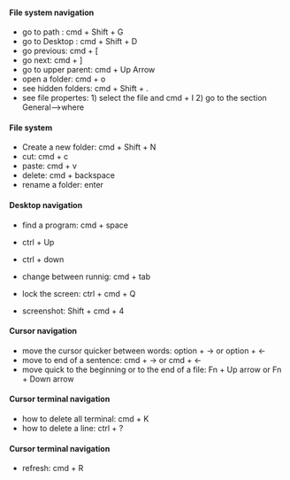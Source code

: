 #### File system navigation


*  go to path : cmd + Shift + G 
*  go to Desktop : cmd + Shift + D
*  go previous: cmd + [
*  go next: cmd + ]
*  go to upper parent: cmd + Up Arrow  
*  open a folder: cmd + o
*  see hidden folders: cmd + Shift + .
*  see file propertes: 1) select the file and cmd + I 2) go to the section General-->where


#### File system 

*  Create a new folder: cmd + Shift + N
*  cut:  cmd + c
*  paste: cmd + v
*  delete:  cmd + backspace
*  rename a folder: enter


#### Desktop navigation

*  find a program: cmd + space
*  ctrl + Up 
*  ctrl + down
*  change between runnig: cmd + tab


* lock the screen: ctrl + cmd + Q
* screenshot: Shift + cmd + 4 

#### Cursor navigation

* move the cursor quicker between words: option + -> or option + <- 
* move to end of a sentence: cmd + -> or  cmd + <-
* move quick to the beginning or to the end of a file: Fn + Up arrow or Fn + Down arrow 

#### Cursor terminal navigation
* how to delete all terminal: cmd + K 
* how to delete a line: ctrl + ? 

#### Cursor terminal navigation
* refresh: cmd + R 



